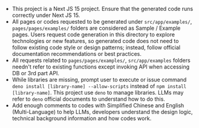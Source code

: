 - This project is a Next JS 15 project. Ensure that the generated code runs correctly under Next JS 15.
- All pages or codes requested to be generated under `src/app/examples/`, `pages/pages/examples/` folders are considered as Sample / Example pages.  Users request code generation in this directory to explore technologies or new features, so generated code does not need to follow existing code style or design patterns; instead, follow official documentation recommendations or best practices.
- All requests related to `pages/pages/examples/`, `src/app/examples` folders needn't refer to existing functions except invoking API when accessing DB or 3rd part API.
- While libraries are missing, prompt user to execute or issue command `deno install [library-name] --allow-scripts` instead of `npm install [library-name]`. This project use `deno` to manage libraries. LLMs may refer to `deno` official documents to understand how to do this.
- Add enough comments to codes with Simplified Chinese and English (Multi-Language) to help LLMs, developers understand the design logic, technical background information and how codes work.